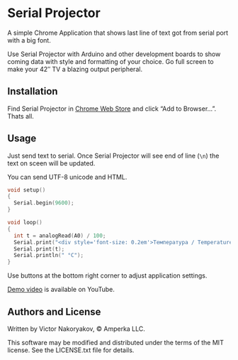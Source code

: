 Serial Projector
================

A simple Chrome Application that shows last line of text got from serial port
with a big font.

Use Serial Projector with Arduino and other development boards to show coming
data with style and formatting of your choice. Go full screen to make your
42″ TV a blazing output peripheral.

Installation
------------

Find Serial Projector in [Chrome Web Store](https://chrome.google.com/webstore/detail/serial-projector/kbkjgbkmphnikcpkcodjbifkblmgidia)
and click “Add to Browser...”.  Thats all.

Usage
-----

Just send text to serial. Once Serial Projector will see end of line (`\n`)
the text on sceen will be updated.

You can send UTF-8 unicode and HTML.

```cpp
void setup()
{
  Serial.begin(9600);
}

void loop()
{
  int t = analogRead(A0) / 100;
  Serial.print("<div style='font-size: 0.2em'>Температура / Temperature</div>");
  Serial.print(t);
  Serial.println(" °C");
}
```

Use buttons at the bottom right corner to adjust application settings.

[Demo video](http://www.youtube.com/watch?v=JpcsKiafKZ8#t=2m00s) is available on YouTube.

Authors and License
-------------------

Written by Victor Nakoryakov, © Amperka LLC.

This software may be modified and distributed under the terms
of the MIT license. See the LICENSE.txt file for details.
